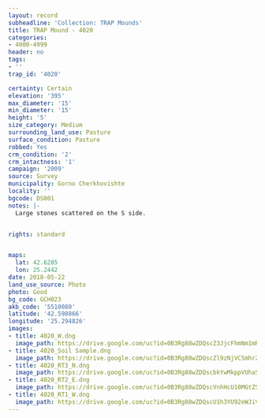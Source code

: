 ```yaml
---
layout: record
subheadline: 'Collection: TRAP Mounds'
title: TRAP Mound - 4020
categories:
- 4000-4999
header: no
tags:
- ''
trap_id: '4020'

certainty: Certain
elevation: '395'
max_diameter: '15'
min_diameter: '15'
height: '5'
size_category: Medium
surrounding_land_use: Pasture
surface_condition: Pasture
robbed: Yes
crm_condition: '2'
crm_intactness: '1'
campaign: '2009'
source: Survey
municipality: Gorno Cherkhovishte
locality: ''
bgcode: DS001
notes: |-
  Large stones scattered on the S side.


rights: standard


maps:
  lat: 42.6285
  lon: 25.2442
date: 2018-05-22
land_use_source: Photo
photo: Good
bg_code: GCH023
akb_code: '5510080'
latitude: '42.598866'
longitude: '25.294826'
images:
- title: 4020_W.dng
  image_path: https://drive.google.com/uc?id=0B3Rg88wZDQscZ3JjcFhmNm1mRG8
- title: 4020_Soil Sample.dng
  image_path: https://drive.google.com/uc?id=0B3Rg88wZDQscZl9zNjVCSmhrZEE
- title: 4020_RT3_N.dng
  image_path: https://drive.google.com/uc?id=0B3Rg88wZDQscbkYwMkppVUhaS28
- title: 4020_RT2_E.dng
  image_path: https://drive.google.com/uc?id=0B3Rg88wZDQscVnhHcU10MGtZS0U
- title: 4020_RT1_W.dng
  image_path: https://drive.google.com/uc?id=0B3Rg88wZDQscU1h3YU92eWJiVzg
---
```

